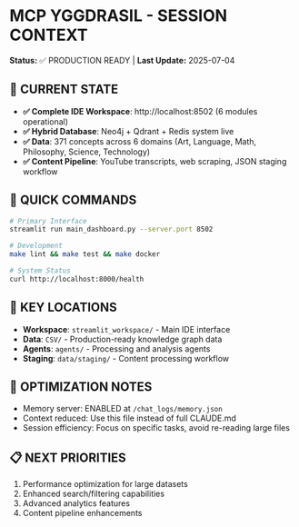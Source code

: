 # MCP YGGDRASIL - SESSION CONTEXT
**Status:** ✅ PRODUCTION READY | **Last Update:** 2025-07-04

## 🎯 CURRENT STATE
- **✅ Complete IDE Workspace**: http://localhost:8502 (6 modules operational)
- **✅ Hybrid Database**: Neo4j + Qdrant + Redis system live
- **✅ Data**: 371 concepts across 6 domains (Art, Language, Math, Philosophy, Science, Technology)
- **✅ Content Pipeline**: YouTube transcripts, web scraping, JSON staging workflow

## 🔧 QUICK COMMANDS
```bash
# Primary Interface
streamlit run main_dashboard.py --server.port 8502

# Development
make lint && make test && make docker

# System Status
curl http://localhost:8000/health
```

## 📁 KEY LOCATIONS
- **Workspace**: `streamlit_workspace/` - Main IDE interface
- **Data**: `CSV/` - Production-ready knowledge graph data
- **Agents**: `agents/` - Processing and analysis agents
- **Staging**: `data/staging/` - Content processing workflow

## 🎯 OPTIMIZATION NOTES
- Memory server: ENABLED at `/chat_logs/memory.json`
- Context reduced: Use this file instead of full CLAUDE.md
- Session efficiency: Focus on specific tasks, avoid re-reading large files

## 📋 NEXT PRIORITIES
1. Performance optimization for large datasets
2. Enhanced search/filtering capabilities  
3. Advanced analytics features
4. Content pipeline enhancements